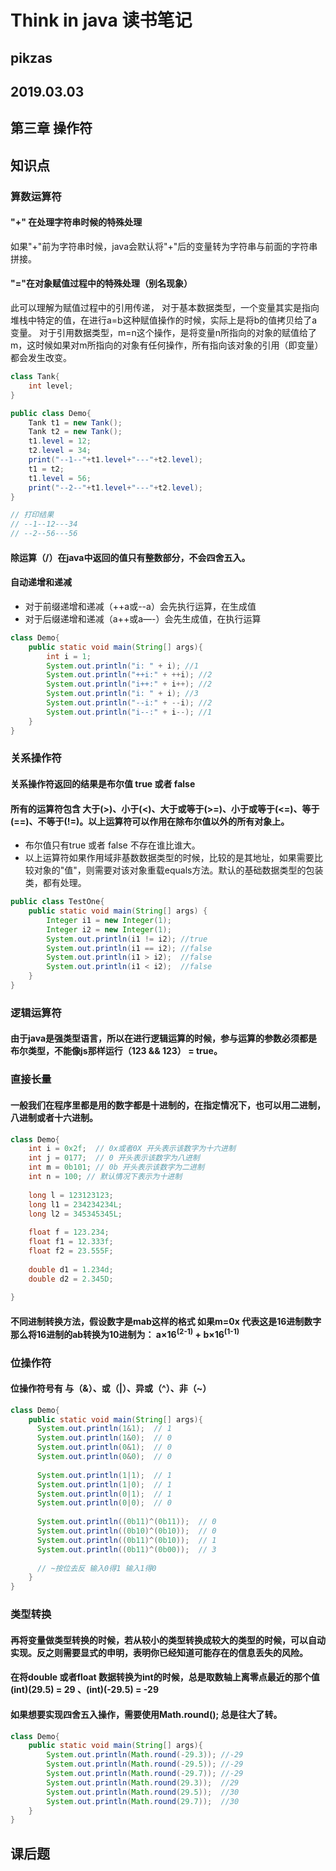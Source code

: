 # Think in java 读书笔记
## pikzas
## 2019.03.03
## 第三章 操作符
## 知识点
### 算数运算符
#### "+" 在处理字符串时候的特殊处理

如果"+"前为字符串时候，java会默认将"+"后的变量转为字符串与前面的字符串拼接。

#### "="在对象赋值过程中的特殊处理（别名现象）

此可以理解为赋值过程中的引用传递，
对于基本数据类型，一个变量其实是指向堆栈中特定的值，在进行a=b这种赋值操作的时候，实际上是将b的值拷贝给了a变量。
对于引用数据类型，m=n这个操作，是将变量n所指向的对象的赋值给了m，这时候如果对m所指向的对象有任何操作，所有指向该对象的引用（即变量）都会发生改变。
```java
class Tank{
    int level;
}

public class Demo{
    Tank t1 = new Tank();
    Tank t2 = new Tank();
    t1.level = 12;
    t2.level = 34;
    print("--1--"+t1.level+"---"+t2.level);
    t1 = t2;
    t1.level = 56;
    print("--2--"+t1.level+"---"+t2.level);
}

// 打印结果
// --1--12---34
// --2--56---56
```

#### 除运算（/）在java中返回的值只有整数部分，不会四舍五入。

#### 自动递增和递减
* 对于前缀递增和递减（++a或--a）会先执行运算，在生成值
* 对于后缀递增和递减（a++或a—-）会先生成值，在执行运算

```java
class Demo{
    public static void main(String[] args){
        int i = 1;
        System.out.println("i: " + i); //1
        System.out.println("++i:" + ++i); //2
        System.out.println("i++:" + i++); //2
        System.out.println("i: " + i); //3
        System.out.println("--i:" + --i); //2
        System.out.println("i--:" + i--); //1
    }
}
```

### 关系操作符
#### 关系操作符返回的结果是布尔值 true 或者 false
#### 所有的运算符包含 大于(>)、小于(<)、大于或等于(>=)、小于或等于(<=)、等于(==)、不等于(!=)。以上运算符可以作用在除布尔值以外的所有对象上。
* 布尔值只有true 或者 false 不存在谁比谁大。
* 以上运算符如果作用域非基数数据类型的时候，比较的是其地址，如果需要比较对象的"值"，则需要对该对象重载equals方法。默认的基础数据类型的包装类，都有处理。
```java
public class TestOne{
    public static void main(String[] args) {
        Integer i1 = new Integer(1);
        Integer i2 = new Integer(1);
        System.out.println(i1 != i2); //true
        System.out.println(i1 == i2); //false
        System.out.println(i1 > i2);  //false
        System.out.println(i1 < i2);  //false
    }
}
``` 

### 逻辑运算符
#### 由于java是强类型语言，所以在进行逻辑运算的时候，参与运算的参数必须都是布尔类型，不能像js那样运行（123 && 123） = true。
### 直接长量
#### 一般我们在程序里都是用的数字都是十进制的，在指定情况下，也可以用二进制，八进制或者十六进制。
```java
class Demo{
    int i = 0x2f;  // 0x或者0X 开头表示该数字为十六进制 
    int j = 0177;  // 0 开头表示该数字为八进制
    int m = 0b101; // 0b 开头表示该数字为二进制
    int n = 100; // 默认情况下表示为十进制
    
    long l = 123123123;
    long l1 = 234234234L;
    long l2 = 345345345L;
    
    float f = 123.234;
    float f1 = 12.333f;
    float f2 = 23.555F;
    
    double d1 = 1.234d;
    double d2 = 2.345D;
    
}
```
#### 不同进制转换方法，假设数字是mab这样的格式 如果m=0x 代表这是16进制数字 那么将16进制的ab转换为10进制为： a×16<sup>(2-1)</sup> + b×16<sup>(1-1)</sup> 

### 位操作符
#### 位操作符号有 与（&）、或（|）、异或（^）、非（~）
```java
class Demo{
    public static void main(String[] args){
      System.out.println(1&1);  // 1
      System.out.println(1&0);  // 0
      System.out.println(0&1);  // 0
      System.out.println(0&0);  // 0
      
      System.out.println(1|1);  // 1
      System.out.println(1|0);  // 1
      System.out.println(0|1);  // 1
      System.out.println(0|0);  // 0
      
      System.out.println((0b11)^(0b11));  // 0
      System.out.println((0b10)^(0b10));  // 0
      System.out.println((0b11)^(0b10));  // 1
      System.out.println((0b11)^(0b00));  // 3
      
      // ~按位去反 输入0得1 输入1得0
    }
}

```
### 类型转换
#### 再将变量做类型转换的时候，若从较小的类型转换成较大的类型的时候，可以自动实现。反之则需要显式的申明，表明你已经知道可能存在的信息丢失的风险。
#### 在将double 或者float 数据转换为int的时候，总是取数轴上离零点最近的那个值 (int)(29.5) = 29 、(int)(-29.5) = -29
#### 如果想要实现四舍五入操作，需要使用Math.round(); 总是往大了转。
```java
class Demo{
    public static void main(String[] args){
        System.out.println(Math.round(-29.3)); //-29
        System.out.println(Math.round(-29.5)); //-29
        System.out.println(Math.round(-29.7)); //-29
        System.out.println(Math.round(29.3));  //29
        System.out.println(Math.round(29.5));  //30
        System.out.println(Math.round(29.7));  //30
    }
}
```

## 课后题
